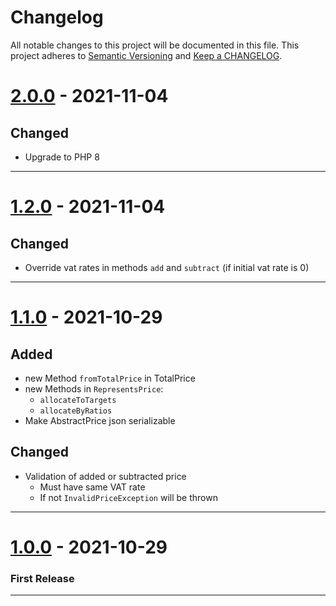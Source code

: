 # Changelog

All notable changes to this project will be documented in this file.
This project adheres to [Semantic Versioning](http://semver.org/) and [Keep a CHANGELOG](http://keepachangelog.com).

# [2.0.0] - 2021-11-04

## Changed

* Upgrade to PHP 8

---

# [1.2.0] - 2021-11-04

## Changed

* Override vat rates in methods `add` and `subtract` (if initial vat rate is 0)

---

# [1.1.0] - 2021-10-29

## Added

* new Method `fromTotalPrice` in TotalPrice
* new Methods in `RepresentsPrice`:
  * `allocateToTargets`
  * `allocateByRatios`
* Make AbstractPrice json serializable

## Changed

* Validation of added or subtracted price
  * Must have same VAT rate
  * If not `InvalidPriceException` will be thrown

---

# [1.0.0] - 2021-10-29

### First Release

---

[2.0.0]: https://github.com/Hansel23/prices/compare/1.1.0...2.0.0
[1.2.0]: https://github.com/Hansel23/prices/compare/1.1.0...1.2.0
[1.1.0]: https://github.com/Hansel23/prices/compare/1.0.0...1.1.0
[1.0.0]: https://github.com/Hansel23/prices/compare/0.0.0...1.0.0
